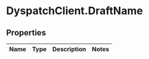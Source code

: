 # DyspatchClient.DraftName

## Properties
Name | Type | Description | Notes
------------ | ------------- | ------------- | -------------


